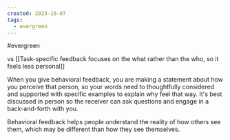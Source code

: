 ```yaml
---
created: 2023-10-07
tags:
  - evergreen
---
```

#evergreen 

vs [[Task-specific feedback focuses on the what rather than the who, so it feels less personal]]

When you give behavioral feedback, you are making a statement about how you perceive that person, so your words need to thoughtfully considered and supported with specific examples to explain why feel that way. It's best discussed in person so the receiver can ask questions and engage in a back-and-forth with you.

Behavioral feedback helps people understand the reality of how others see them, which may be different than how they see themselves. 
